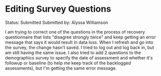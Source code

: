 # Editing Survey Questions

Status: Submitted
Submitted by: Alyssa Williamson

I am trying to correct one of the questions in the process of recovery questionnaire that lists "disagree strongly twice" and keep getting an error message that says it would result in data loss. When I refresh and go into the survey, the change hasn't saved. I tried to log out and log back in, but am still having the same issue. I also tried to add 2 questions to the demographics survey to specify the date of assessment and whether it's followup or baseline (to help me keep track of the backlogged assessments), but I'm getting the same error message.